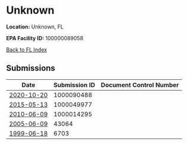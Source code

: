 # Unknown

**Location:** Unknown, FL

**EPA Facility ID:** 100000089058

[Back to FL Index](../../index.md)

## Submissions

| Date | Submission ID | Document Control Number |
|------|--------------|-------------------------|
| [2020-10-20](submissions/1000090488.md) | 1000090488 |  |
| [2015-05-13](submissions/1000049977.md) | 1000049977 |  |
| [2010-06-09](submissions/1000014295.md) | 1000014295 |  |
| [2005-06-09](submissions/43064.md) | 43064 |  |
| [1999-06-18](submissions/6703.md) | 6703 |  |
